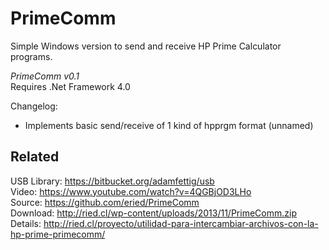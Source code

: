 PrimeComm
=========

Simple Windows version to send and receive HP Prime Calculator programs.


_PrimeComm v0.1_<br>
Requires .Net Framework 4.0

Changelog:<br>
- Implements basic send/receive of 1 kind of hpprgm format (unnamed)<br>

Related
-------
USB Library: https://bitbucket.org/adamfettig/usb <br>
Video: https://www.youtube.com/watch?v=4QGBjOD3LHo <br>
Source: https://github.com/eried/PrimeComm <br>
Download: http://ried.cl/wp-content/uploads/2013/11/PrimeComm.zip <br> 
Details: http://ried.cl/proyecto/utilidad-para-intercambiar-archivos-con-la-hp-prime-primecomm/
